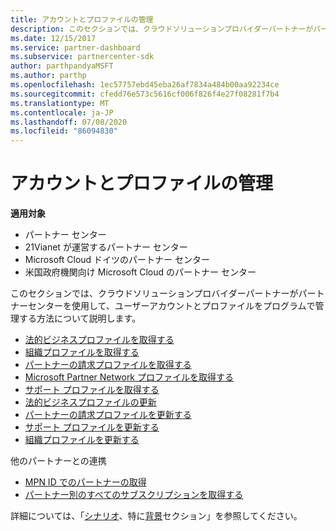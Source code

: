 ```yaml
---
title: アカウントとプロファイルの管理
description: このセクションでは、クラウドソリューションプロバイダーパートナーがパートナーセンターを使用して、ユーザーアカウントとプロファイルをプログラムで管理する方法について説明します。
ms.date: 12/15/2017
ms.service: partner-dashboard
ms.subservice: partnercenter-sdk
author: parthpandyaMSFT
ms.author: parthp
ms.openlocfilehash: 1ec57757ebd45eba26af7834a484b00aa92234ce
ms.sourcegitcommit: cfedd76e573c5616cf006f826f4e27f08281f7b4
ms.translationtype: MT
ms.contentlocale: ja-JP
ms.lasthandoff: 07/08/2020
ms.locfileid: "86094830"
---
```

# <a name="manage-accounts-and-profiles"></a>アカウントとプロファイルの管理

**適用対象**

- パートナー センター
- 21Vianet が運営するパートナー センター
- Microsoft Cloud ドイツのパートナー センター
- 米国政府機関向け Microsoft Cloud のパートナー センター

このセクションでは、クラウドソリューションプロバイダーパートナーがパートナーセンターを使用して、ユーザーアカウントとプロファイルをプログラムで管理する方法について説明します。

- [法的ビジネスプロファイルを取得する](get-legal-business-profile.md)
- [組織プロファイルを取得する](get-an-organization-profile.md)
- [パートナーの請求プロファイルを取得する](get-partner-billing-profile.md)
- [Microsoft Partner Network プロファイルを取得する](get-partner-network-profile.md)
- [サポート プロファイルを取得する](get-support-profile.md)
- [法的ビジネスプロファイルの更新](update-legal-business-profile.md)
- [パートナーの請求プロファイルを更新する](update-partner-billing-profile.md)
- [サポート プロファイルを更新する](update-support-profile.md)
- [組織プロファイルを更新する](update-an-organization-profile.md)

他のパートナーとの連携

- [MPN ID でのパートナーの取得](get-partner-by-mpn-id.md)
- [パートナー別のすべてのサブスクリプションを取得する](get-all-subscriptions-by-partner.md)

詳細については、「[シナリオ](scenarios.md)、特に[背景](scenarios.md#background)セクション」を参照してください。